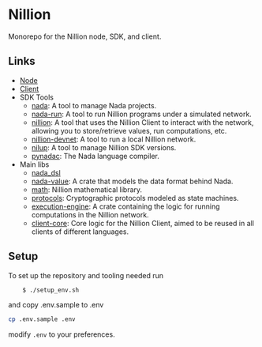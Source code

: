 # Nillion

Monorepo for the Nillion node, SDK, and client.

## Links

* [Node](./node/README.md)
* [Client](./client/README.md)
* SDK Tools
    * [nada](./tools/nada/README.md): A tool to manage Nada projects.
    * [nada-run](./tools/nada-run/README.md): A tool to run Nillion programs under a simulated network.
    * [nillion](./tools/nillion/README.md): A tool that uses the Nillion Client to interact with the network, allowing
      you to store/retrieve values, run computations, etc.
    * [nillion-devnet](./tools/nillion-devnet/README.md): A tool to run a local Nillion network.
    * [nilup](./tools/nilup/README.md): A tool to manage Nillion SDK versions.
    * [pynadac](./nada-lang/pynadac/README.md): The Nada language compiler.
* Main libs
    * [nada_dsl](./nada-lang/nada_dsl/README.md)
    * [nada-value](./libs/nada-value/README.md): A crate that models the data format behind Nada.
    * [math](./libs/math/README.md): Nillion mathematical library.
    * [protocols](./libs/protocols/README.md): Cryptographic protocols modeled as state machines.
    * [execution-engine](./libs/execution-engine/execution-engine-vm/README.md): A crate containing the logic for
      running computations in the Nillion network.
    * [client-core](./libs/client-core/README.md): Core logic for the Nillion Client, aimed to be reused in all clients
      of different languages.

## Setup

To set up the repository and tooling needed run

```bash
    $ ./setup_env.sh
```

and copy .env.sample to .env

```bash
cp .env.sample .env
```

modify `.env` to your preferences.